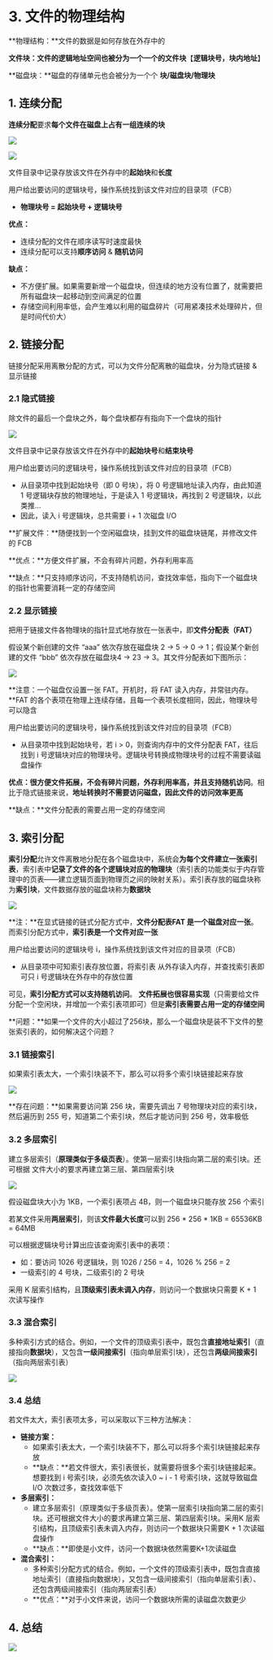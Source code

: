 # 3. 文件的物理结构

**物理结构：**文件的数据是如何存放在外存中的

**文件块：**文件的逻辑地址空间也被分为一个一个的**文件块**【**逻辑块号，块内地址**】

**磁盘块：**磁盘的存储单元也会被分为一个个 **块/磁盘块/物理块**

## 1. 连续分配

**连续分配**要求**每个文件在磁盘上占有一组连续的块**

![](../.gitbook/assets/image%20%2899%29.png)

![](../.gitbook/assets/image%20%2892%29.png)

文件目录中记录存放该文件在外存中的**起始块**和**长度**

用户给出要访问的逻辑块号，操作系统找到该文件对应的目录项（FCB）

* **物理块号 = 起始块号 + 逻辑块号**

**优点：**

* 连续分配的文件在顺序读写时速度最快
* 连续分配可以支持**顺序访问** & **随机访问**

**缺点：**

* 不方便扩展。如果需要新增一个磁盘块，但连续的地方没有位置了，就需要把所有磁盘块一起移动到空间满足的位置
* 存储空间利用率低，会产生难以利用的磁盘碎片（可用紧凑技术处理碎片，但是时间代价大）

## 2. 链接分配

链接分配采用离散分配的方式，可以为文件分配离散的磁盘块，分为隐式链接 & 显示链接

### 2.1 隐式链接

除文件的最后一个盘块之外，每个盘块都存有指向下一个盘块的指针

![](../.gitbook/assets/image%20%28100%29.png)

文件目录中记录存放该文件在外存中的**起始块号**和**结束块号**

用户给出要访问的逻辑块号，操作系统找到该文件对应的目录项（FCB）

* 从目录项中找到起始块号（即 0 号块），将 0 号逻辑地址读入内存，由此知道 1 号逻辑块存放的物理地址，于是读入 1 号逻辑块，再找到 2 号逻辑块，以此类推...
* 因此，读入 i 号逻辑块，总共需要 i + 1 次磁盘 I/O

**扩展文件：**随便找到一个空闲磁盘块，挂到文件的磁盘块链尾，并修改文件的 FCB

**优点：**方便文件扩展，不会有碎片问题，外存利用率高

**缺点：**只支持顺序访问，不支持随机访问，查找效率低，指向下一个磁盘块的指针也需要消耗一定的存储空间

### 2.2 显示链接

把用于链接文件各物理块的指针显式地存放在一张表中，即**文件分配表（FAT）**

假设某个新创建的文件 “aaa” 依次存放在磁盘块 2 -&gt; 5 -&gt; 0 -&gt; 1；假设某个新创建的文件 “bbb” 依次存放在磁盘块4 -&gt; 23 -&gt; 3。其文件分配表如下图所示：

![](../.gitbook/assets/image%20%28101%29.png)

**注意：一个磁盘仅设置一张 FAT。开机时，将 FAT 读入内存，并常驻内存。**FAT 的各个表项在物理上连续存储，且每一个表项长度相同，因此，物理块号可以隐含

用户给出要访问的逻辑块号，操作系统找到该文件对应的目录项（FCB）

* 从目录项中找到起始块号，若 i &gt; 0，则查询内存中的文件分配表 FAT，往后找到 i 号逻辑块对应的物理块号。逻辑块号转换成物理块号的过程不需要读磁盘操作

**优点：**很方便文件拓展，不会有碎片问题，外存利用率高，并且**支持随机访问**。相比于隐式链接来说，**地址转换时不需要访问磁盘，因此文件的访问效率更高**

**缺点：**文件分配表的需要占用一定的存储空间

## 3. 索引分配

**索引分配**允许文件离散地分配在各个磁盘块中，系统会**为每个文件建立一张索引表**，索引表中**记录了文件的各个逻辑块对应的物理块**（索引表的功能类似于内存管理中的页表——建立逻辑页面到物理页之间的映射关系）。索引表存放的磁盘块称为**索引块**，文件数据存放的磁盘块称为**数据块**

![](../.gitbook/assets/image%20%2887%29.png)

**注：**在显式链接的链式分配方式中，**文件分配表FAT 是一个磁盘对应一张**。而索引分配方式中，**索引表是一个文件对应一张**

用户给出要访问的逻辑块号 i，操作系统找到该文件对应的目录项（FCB）

* 从目录项中可知索引表存放位置，将索引表 从外存读入内存，并查找索引表即可只 i 号逻辑块在外存中的存放位置

可见，**索引分配方式可以支持随机访问**。 **文件拓展也很容易实现**（只需要给文件分配一个空闲块，并增加一个索引表项即可）但是**索引表需要占用一定的存储空间**



**问题：**如果一个文件的大小超过了256块，那么一个磁盘块是装不下文件的整张索引表的，如何解决这个问题？

### 3.1 链接索引

如果索引表太大，一个索引块装不下，那么可以将多个索引块链接起来存放

![](../.gitbook/assets/image%20%28102%29.png)

**存在问题：**如果需要访问第 256 块，需要先调出 7 号物理块对应的索引块，然后遍历到 255 号，知道第二个索引块，然后才能访问到 256 号，效率极低

### 3.2 多层索引

建立多层索引（**原理类似于多级页表**）。使第一层索引块指向第二层的索引块。还可根据 文件大小的要求再建立第三层、第四层索引块

![](../.gitbook/assets/image%20%2894%29.png)

假设磁盘块大小为 1KB，一个索引表项占 4B，则一个磁盘块只能存放 256 个索引

若某文件采用**两层索引**，则该**文件最大长度**可以到 256 \* 256 \* 1KB = 65536KB = 64MB

可以根据逻辑块号计算出应该查询索引表中的表项：

* 如：要访问 1026 号逻辑块，则 1026 / 256 = 4，1026 % 256 = 2
* 一级索引的 4 号块，二级索引的 2 号块

采用 K 层索引结构，且**顶级索引表未调入内存**，则访问一个数据块只需要 K + 1 次读写操作

### 3.3 混合索引

多种索引方式的结合。例如，一个文件的顶级索引表中，既包含**直接地址索引**（直接指向**数据块**），又包含**一级间接索引**（指向单层索引块），还包含**两级间接索引**（指向两层索引表）

![](../.gitbook/assets/image%20%2895%29.png)

### 3.4 总结

若文件太大，索引表项太多，可以采取以下三种方法解决：

* **链接方案：**
  * 如果索引表太大，一个索引块装不下，那么可以将多个索引块链接起来存放
  * **缺点：**若文件很大，索引表很长，就需要将很多个索引块链接起来。想要找到 i 号索引块，必须先依次读入0 ~ i - 1 号索引块，这就导致磁盘 I/O 次数过多，查找效率低下
* **多层索引：**
  * 建立多层索引（原理类似于多级页表）。使第一层索引块指向第二层的索引块。还可根据文件大小的要求再建立第三层、第四层索引块。采用K 层索引结构，且顶级索引表未调入内存，则访问一个数据块只需要K + 1 次读磁盘操作
  * **缺点：**即使是小文件，访问一个数据块依然需要K+1次读磁盘
* **混合索引：**
  * 多种索引分配方式的结合。例如，一个文件的顶级索引表中，既包含直接地址索引（直接指向数据块），又包含一级间接索引（指向单层索引表）、还包含两级间接索引（指向两层索引表）
  * **优点：**对于小文件来说，访问一个数据块所需的读磁盘次数更少

## 4. 总结

![](../.gitbook/assets/image%20%2897%29.png)



